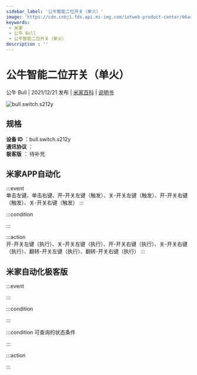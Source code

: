 ```yaml
---
sidebar_label: '公牛智能二位开关（单火）'
image: 'https://cdn.cnbj1.fds.api.mi-img.com/iotweb-product-center/66ac5224cd5945ddaa29983f50f65414_1636428100191.png?GalaxyAccessKeyId=AKVGLQWBOVIRQ3XLEW&Expires=9223372036854775807&Signature=Aea6m7zyBlO8R8inBK96voA8wUU='
keywords: 
 - 米家
 - 公牛 Bull
 - 公牛智能二位开关（单火）
description : ''
---
```

# 公牛智能二位开关（单火）

公牛 Bull | 2021/12/21 发布 | [米家百科](https://home.mi.com/webapp/content/baike/product/index.html?model=bull.switch.s212y) | [说明书](https://home.mi.com/views/introduction.html?model=bull.switch.s212y&region=cn)

![bull.switch.s212y](https://cdn.cnbj1.fds.api.mi-img.com/iotweb-product-center/66ac5224cd5945ddaa29983f50f65414_1636428100191.png?GalaxyAccessKeyId=AKVGLQWBOVIRQ3XLEW&Expires=9223372036854775807&Signature=Aea6m7zyBlO8R8inBK96voA8wUU=)

## 规格  
> 
**设备 ID** ：bull.switch.s212y  
**通讯协议** ：  
**极客版**  ： 待补充 


## 米家APP自动化  

:::event  
单击左键、单击右键、开-开关左键（触发）、关-开关左键（触发）、开-开关右键（触发）、关-开关右键（触发）
:::

:::condition  

:::

:::action   
开-开关左键（执行）、关-开关左键（执行）、开-开关右键（执行）、关-开关右键（执行）、翻转-开关左键（执行）、翻转-开关右键（执行）
:::

## 米家自动化极客版  

:::event  

:::

:::condition  

:::

:::condition 可查询的状态条件  

:::

:::action  

:::

        
